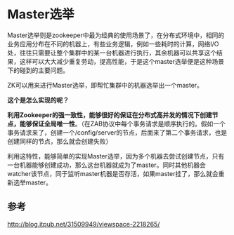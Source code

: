 # Master选举

Master选举则是zookeeper中最为经典的使用场景了，在分布式环境中，相同的业务应用分布在不同的机器上，有些业务逻辑，例如一些耗时的计算，网络I/O处，往往只需要让整个集群中的某一台机器进行执行，其余机器可以共享这个结果，这样可以大大减少重复劳动，提高性能，于是这个master选举便是这种场景下的碰到的主要问题。

ZK可以用来进行Master选举，即帮忙集群中的机器选举出一个master。

**这个是怎么实现的呢？**

**利用Zookeeper的强一致性，能够很好的保证在分布式高并发的情况下创建节点，能够保证全局唯一性**。（在ZAB协议中每个事务请求是顺序执行的。假如一个事务请求来了，创建一个/config/server的节点，后面来了第二个事务请求，也是创建同样的节点，那么就会创建失败）

利用这特性，能够简单的实现Master选举，因为多个机器去尝试创建节点，只有一台机器能够创建成功，那么这台机器就成为了master。同时其他机器会watcher该节点，同于监听master机器是否存活，如果master挂了，那么就会重新选举master。













## 参考

http://blog.itpub.net/31509949/viewspace-2218265/